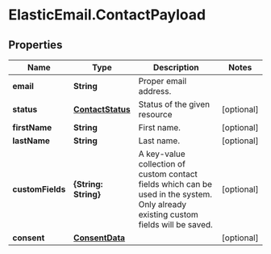 # ElasticEmail.ContactPayload

## Properties

Name | Type | Description | Notes
------------ | ------------- | ------------- | -------------
**email** | **String** | Proper email address. | 
**status** | [**ContactStatus**](ContactStatus.md) | Status of the given resource | [optional] 
**firstName** | **String** | First name. | [optional] 
**lastName** | **String** | Last name. | [optional] 
**customFields** | **{String: String}** | A key-value collection of custom contact fields which can be used in the system. Only already existing custom fields will be saved. | [optional] 
**consent** | [**ConsentData**](ConsentData.md) |  | [optional] 


